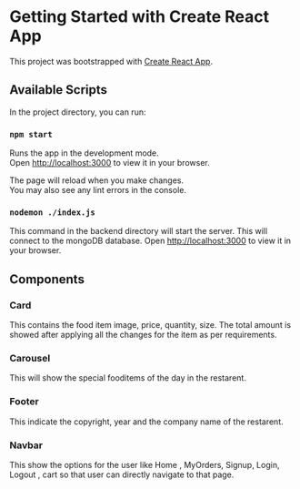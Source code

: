 # Getting Started with Create React App

This project was bootstrapped with [Create React App](https://github.com/facebook/create-react-app).

## Available Scripts

In the project directory, you can run:

### `npm start`

Runs the app in the development mode.\
Open [http://localhost:3000](http://localhost:3000) to view it in your browser.

The page will reload when you make changes.\
You may also see any lint errors in the console.

### `nodemon ./index.js`

This command in the backend directory will start the server.
This will connect to the mongoDB database.
Open [http://localhost:3000](http://localhost:5000) to view it in your browser.


## Components

### Card
This contains the food item image, price, quantity, size. The total amount is showed after applying all the changes for the item as per requirements.

### Carousel
This will show the special fooditems of the day in the restarent.

### Footer
This indicate the copyright, year and the company name of the restarent.

### Navbar
This show the options for the user like Home , MyOrders, Signup, Login, Logout , cart so that user can directly navigate to that page.
